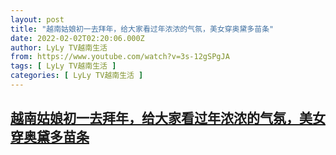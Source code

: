 ```yaml
---
layout: post
title: "越南姑娘初一去拜年，给大家看过年浓浓的气氛，美女穿奥黛多苗条"
date: 2022-02-02T02:20:06.000Z
author: LyLy TV越南生活
from: https://www.youtube.com/watch?v=3s-12gSPgJA
tags: [ LyLy TV越南生活 ]
categories: [ LyLy TV越南生活 ]
---
```

<!--1643768406000-->
[越南姑娘初一去拜年，给大家看过年浓浓的气氛，美女穿奥黛多苗条](https://www.youtube.com/watch?v=3s-12gSPgJA)
------

<div>

</div>
